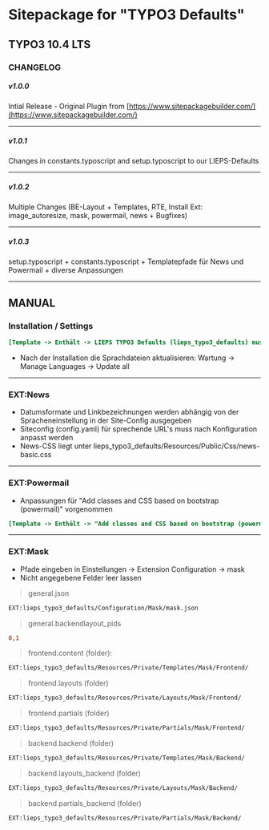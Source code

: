 # Sitepackage for "TYPO3 Defaults"
## TYPO3 10.4 LTS

### CHANGELOG

##### v1.0.0  
Intial Release - Original Plugin from [https://www.sitepackagebuilder.com/](https://www.sitepackagebuilder.com/)
***
##### v1.0.1  
Changes in constants.typoscript and setup.typoscript to our LIEPS-Defaults
***
##### v1.0.2  
Multiple Changes (BE-Layout + Templates, RTE, Install Ext: image_autoresize, mask, powermail, news + Bugfixes)
***
##### v1.0.3  
setup.typoscript + constants.typoscript + Templatepfade für News und Powermail  + diverse Anpassungen  
  
      
***   
## MANUAL  
### Installation / Settings 
```ini
[Template -> Enthält -> LIEPS TYPO3 Defaults (lieps_typo3_defaults) muss das letzte statische Template sein!!]
```  
* Nach der Installation die Sprachdateien aktualisieren: Wartung -> Manage Languages -> Update all
***
    
### EXT:News
* Datumsformate und Linkbezeichnungen werden abhängig von der Spracheneinstellung in der Site-Config ausgegeben  
* Siteconfig (config.yaml) für sprechende URL's muss nach Konfiguration anpasst werden
* News-CSS liegt unter lieps_typo3_defaults/Resources/Public/Css/news-basic.css
***
  
### EXT:Powermail
* Anpassungen für "Add classes and CSS based on bootstrap (powermail)" vorgenommen 
```ini
[Template -> Enthält -> "Add classes and CSS based on bootstrap (powermail)" unter "Main Template (powermail)" hinzufügen!!]
```  
***
  
### EXT:Mask
* Pfade eingeben in Einstellungen -> Extension Configuration -> mask 
* Nicht angegebene Felder leer lassen   
> general.json
```diff
EXT:lieps_typo3_defaults/Configuration/Mask/mask.json
```  
> general.backendlayout_pids
```diff
0,1
``` 
> frontend.content (folder):  
```diff
EXT:lieps_typo3_defaults/Resources/Private/Templates/Mask/Frontend/
```  
> frontend.layouts (folder)
```diff
EXT:lieps_typo3_defaults/Resources/Private/Layouts/Mask/Frontend/
```  
> frontend.partials (folder)
```diff
EXT:lieps_typo3_defaults/Resources/Private/Partials/Mask/Frontend/
```  
> backend.backend (folder)
```diff
EXT:lieps_typo3_defaults/Resources/Private/Templates/Mask/Backend/
```  
> backend.layouts_backend (folder)
```diff
EXT:lieps_typo3_defaults/Resources/Private/Layouts/Mask/Backend/
```  
> backend.partials_backend (folder)
```diff
EXT:lieps_typo3_defaults/Resources/Private/Partials/Mask/Backend/
```  
